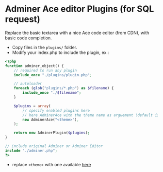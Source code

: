 # Adminer Ace editor Plugins (for SQL request)

Replace the basic textarea with a nice Ace code editor (from CDN), with basic code completion.

- Copy files in the `plugins/` folder.
- Modify your index.php to include the plugin, ex.:

```php
<?php
function adminer_object() {
    // required to run any plugin
    include_once "./plugins/plugin.php";

    // autoloader
    foreach (glob("plugins/*.php") as $filename) {
        include_once "./$filename";
    }

    $plugins = array(
        // specify enabled plugins here
        // here AdminerAce with the theme name as arguement (default is monokai)
        new AdminerAce("<theme>"),
    );

    return new AdminerPlugin($plugins);
}

// include original Adminer or Adminer Editor
include "./adminer.php";
?>
```

- replace `<theme>` with one available [here](https://github.com/ajaxorg/ace/tree/master/lib/ace/theme)
